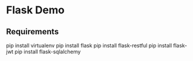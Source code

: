 # Flask Demo


## Requirements
pip install virtualenv
pip install flask
pip install flask-restful
pip install flask-jwt
pip install flask-sqlalchemy
